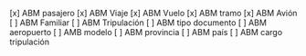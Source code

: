 [x] ABM pasajero
[x] ABM Viaje
[x] ABM Vuelo
[x] ABM tramo
[x] ABM Avión
[ ] ABM Familiar
[ ] ABM Tripulación
[ ] ABM tipo documento
[ ] ABM aeropuerto
[ ] AMB modelo
[ ] ABM provincia
[ ] ABM país
[ ] ABM cargo tripulación
